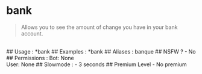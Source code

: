 # bank

> Allows you to see the amount of change you have in your bank account.

<br>
## Usage :
*bank
## Examples :
*bank
## Aliases :
banque
## NSFW ?
- No
## Permissions :
Bot: None
<br>
User: None
## Slowmode :
- 3 seconds
## Premium Level
- No premium